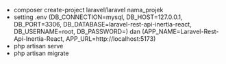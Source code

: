 - composer create-project laravel/laravel nama_projek 
- setting .env (DB_CONNECTION=mysql, DB_HOST=127.0.0.1, DB_PORT=3306, DB_DATABASE=laravel-rest-api-inertia-react, DB_USERNAME=root, DB_PASSWORD=) dan (APP_NAME=Laravel-Rest-Api-Inertia-React, APP_URL=http://localhost:5173)
- php artisan serve
- php artisan migrate
 